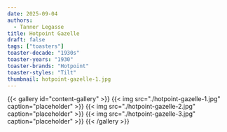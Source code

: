 ```yaml
---
date: 2025-09-04
authors:
  - Tanner Legasse
title: Hotpoint Gazelle
draft: false
tags: ["toasters"]
toaster-decade: "1930s"
toaster-years: "1930"
toaster-brands: "Hotpoint"
toaster-styles: "Tilt"
thumbnail: hotpoint-gazelle-1.jpg
---
```

{{< gallery id="content-gallery" >}}
  {{< img src="./hotpoint-gazelle-1.jpg" caption="placeholder" >}}
  {{< img src="./hotpoint-gazelle-2.jpg" caption="placeholder" >}}
  {{< img src="./hotpoint-gazelle-3.jpg" caption="placeholder" >}}
{{< /gallery >}}
